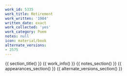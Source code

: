```yaml
---
work_id: 5335
work_title: Retirement
work_written: '1984'
written_date: exact
work_collected: 'yes'
work_category: Poem
notes: null
icon: material/book
alternate_versions:
- 2575
---
```


{{ section_title() }}
{{ work_info() }}
{{ notes_section() }}
{{ appearances_section() }}
{{ alternate_versions_section() }}